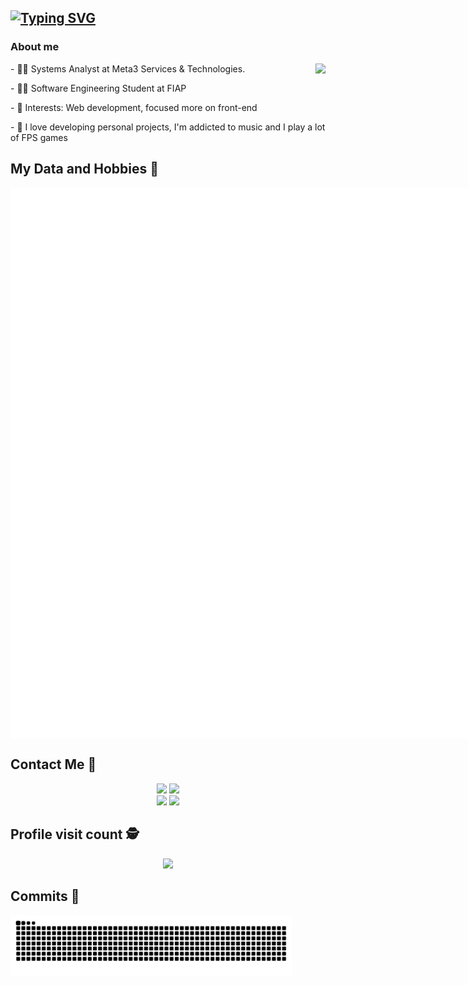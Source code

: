 ## [![Typing SVG](https://readme-typing-svg.herokuapp.com?color=8100F7&lines=Hello%2C+my+name+is+Gabriel+Amorim!+)](https://git.io/typing-svg)</h2>


### About me
<div style="display: inline_block"  >
<img src="https://lanyard.kyrie25.me/api/257165295427256320?idleMessage=Provavelmente%20Trabalhando...&borderRadius=30px&imgStyle=square" align="right"/>
  
<p> - 👨‍💻 Systems Analyst at Meta3 Services & Technologies. </p>
<p> - 👨‍🎓 Software Engineering Student at FIAP</p>
<p> - 🎯 Interests: Web development, focused more on front-end </p>
<p> - 🦊 I love developing personal projects, I'm addicted to music and I play a lot of FPS games</p>
  
</div>

 ## My Data and Hobbies 🚀 <br>
 
<div style="display: flex; justify-content: space-between;">
    <div style="display: flex;">
        <img width="390" alt="🦑" src="./general.svg">
        <img width="390" alt="🦑" src="./media.svg" align="right"/>
    </div>
</div>

## Contact Me :iphone:

<p align="center">
  <a href="https://instagram.com/amorim.gg_" target="_blank"><img src="https://img.shields.io/badge/-Instagram-%23E4405F?style=for-the-badge&logo=instagram&logoColor=white" target="_blank"></a>
 <a href="https://api.whatsapp.com/send?phone=+553198977783&text=Olá+Gabriel%2C+achei+seu+perfil+interessante." target="_blank"><img src="https://img.shields.io/badge/WhatsApp-25D366?style=for-the-badge&logo=whatsapp&logoColor=white" 
 target="_blank"></a>
  <br>
  <a href = "mailto:contato@gabriel@amorim.pro"><img src="https://img.shields.io/badge/-Gmail-%23333?style=for-the-badge&logo=gmail&logoColor=white" target="_blank"></a>
  <a href="https://www.linkedin.com/in/gabrielamorim0" target="_blank"><img src="https://img.shields.io/badge/-LinkedIn-%230077B5?style=for-the-badge&logo=linkedin&logoColor=white" target="_blank"></a>
    </a>
</p>

<p align="center"> 

 ## Profile visit count :detective: <br>
 <p align="center"> 
   <img alingn="center" src="https://profile-counter.glitch.me/AmorimMG/count.svg" />
 </p>


 ## Commits :partying_face:
<div align="center"> 
        <img width="450" alt="🦑" src="https://github.com/AmorimMG/AmorimMG/blob/output/github-contribution-grid-snake.svg" align="left"/>
</p>
